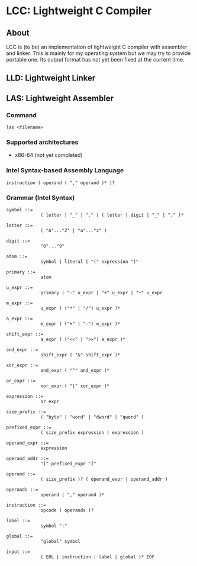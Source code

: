 

# LCC: Lightweight C Compiler

## About
LCC is (to be) an implementation of lightweight C compiler with assembler and
linker.  This is mainly for my operating system but we may try to provide
portable one.  Its output format has not yet been fixed at the current time.

## LLD: Lightweight Linker


## LAS: Lightweight Assembler

### Command
    las <filename>

### Supported architectures
* x86-64 (not yet completed)

### Intel Syntax-based Assembly Language
    instruction ( operand ( "," operand )* )?


### Grammar (Intel Syntax)
    symbol ::=
                 ( letter | "_" | "." ) ( letter | digit | "_" | "." )*

    letter ::=
                 ( "A"..."Z" | "a"..."z" )

    digit ::=
                 "0"..."9"

    atom ::=
                 symbol | literal | "(" expression ")"
    
    primary ::=
                 atom
    
    u_expr ::=
                 primary | "-" u_expr | "+" u_expr | "~" u_expr
    
    m_expr ::=
                 u_expr ( ("*" | "/") u_expr )*
    
    a_expr ::=
                 m_expr ( ("+" | "-") m_expr )*
    
    shift_expr ::=
                 a_expr ( ("<<" | ">>") a_expr )*
    
    and_expr ::=
                 shift_expr ( "&" shift_expr )*
    
    xor_expr ::=
                 and_expr ( "^" and_expr )*
    
    or_expr ::=
                 xor_expr ( "|" xor_expr )*
    
    expression ::=
                 or_expr
    
    size_prefix ::=
                 ( "byte" | "word" | "dword" | "qword" )
    
    prefixed_expr ::=
                 ( size_prefix expression | expression )
    
    operand_expr ::=
                 expression
    
    operand_addr ::=
                 "[" prefixed_expr "]"
    
    operand ::=
                 ( size_prefix )? ( operand_expr | operand_addr )
    
    operands ::=
                 operand ( "," operand )*

    instruction ::=
                 opcode ( operands )?
    
    label ::=
                 symbol ":"
    
    global ::=
                 "global" symbol
    
    input ::=
                 ( EOL | instruction | label | global )* EOF
